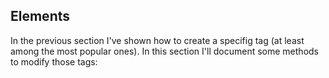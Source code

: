 ## Elements  
In the previous section I've shown how to create a specifig tag (at least among the most popular ones). In this section I'll document some methods to modify those tags:


